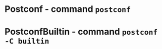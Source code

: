 Postconf - command ``postconf``
===============================

PostconfBuiltin - command ``postconf -C builtin``
=================================================